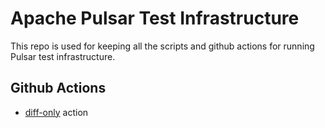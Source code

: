 # Apache Pulsar Test Infrastructure

This repo is used for keeping all the scripts and github actions for running Pulsar test infrastructure.

## Github Actions

- [diff-only](diff-only/README.md) action